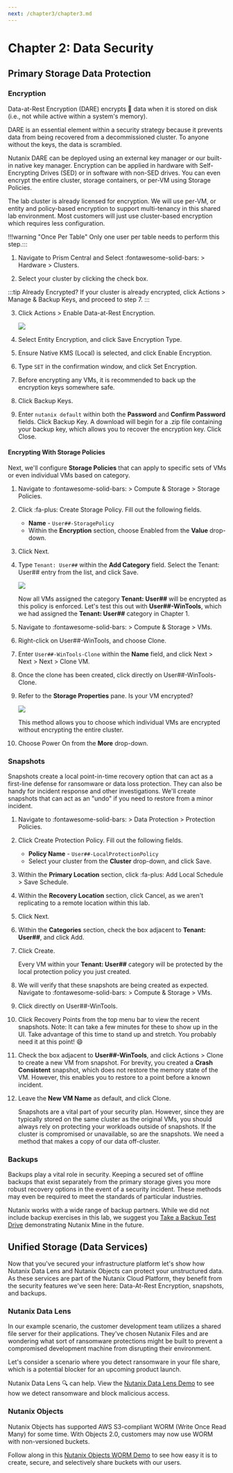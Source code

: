 ```yaml
---
next: /chapter3/chapter3.md
---
```


# Chapter 2: Data Security

## Primary Storage Data Protection

### Encryption

Data-at-Rest Encryption (DARE) encrypts :closed_lock_with_key: data when it is stored on disk (i.e., not while active within a system's memory).

DARE is an essential element within a security strategy because it prevents data from being recovered from a decommissioned cluster. To anyone without the keys, the data is scrambled. 

Nutanix DARE can be deployed using an external key manager or our built-in native key manager. Encryption can be applied in hardware with Self-Encrypting Drives (SED) or in software with non-SED drives. You can even encrypt the entire cluster, storage containers, or per-VM using Storage Policies. 

The lab cluster is already licensed for encryption. We will use per-VM, or entity and policy-based encryption to support multi-tenancy in this shared lab environment. Most customers will just use cluster-based encryption which requires less configuration.

!!!warning "Once Per Table"
          Only one user per table needs to perform this step.:::

1. Navigate to Prism Central and Select :fontawesome-solid-bars: > Hardware > Clusters.

2. Select your cluster by clicking the check box.

:::tip Already Encrypted?
If your cluster is already encrypted, click Actions > Manage & Backup Keys, and proceed to step 7.
:::

3. Click Actions > Enable Data-at-Rest Encryption. 

   ![](./images/enable_dare1.png)

4. Select Entity Encryption, and click Save Encryption Type.

5. Ensure Native KMS (Local) is selected, and click Enable Encryption.

6. Type `SET` in the confirmation window, and click Set Encryption.

7. Before encrypting any VMs, it is recommended to back up the encryption keys somewhere safe.

8. Click Backup Keys.

9. Enter `nutanix default` within both the **Password** and **Confirm Password** fields. Click Backup Key. A download will begin for a .zip file containing your backup key, which allows you to recover the encryption key. Click Close.

#### Encrypting With Storage Policies

Next, we'll configure **Storage Policies** that can apply to specific sets of VMs or even individual VMs based on category.

1. Navigate to :fontawesome-solid-bars: > Compute & Storage > Storage Policies.

2. Click :fa-plus: Create Storage Policy. Fill out the following fields.
 
    - **Name** - `User##-StoragePolicy`
    - Within the **Encryption** section, choose Enabled from the **Value** drop-down.

3. Click Next.

4. Type `Tenant: User##` within the **Add Category** field. Select the Tenant: User## entry from the list, and click Save.
 
   ![](./images/add_category_tenant.png)

    Now all VMs assigned the category **Tenant: User##** will be encrypted as this policy is enforced. Let's test this out with **User##-WinTools**, which we had assigned the **Tenant: User##** category in Chapter 1.

5. Navigate to :fontawesome-solid-bars: > Compute & Storage > VMs.

6. Right-click on User##-WinTools, and choose Clone.

7. Enter `User##-WinTools-Clone` within the **Name** field, and click Next > Next > Next > Clone VM.

8. Once the clone has been created, click directly on User##-WinTools-Clone.

9. Refer to the **Storage Properties** pane. Is your VM encrypted?

    ![](./images/encrypted_clone.png)
    
    This method allows you to choose which individual VMs are encrypted without encrypting the entire cluster.

10. Choose Power On from the **More** drop-down.

### Snapshots

Snapshots create a local point-in-time recovery option that can act as a first-line defense for ransomware or data loss protection. They can also be handy for incident response and other investigations. We'll create snapshots that can act as an "undo" if you need to restore from a minor incident. 

1. Navigate to :fontawesome-solid-bars: > Data Protection > Protection Policies.

2. Click Create Protection Policy. Fill out the following fields.
    - **Policy Name** - ``User##-LocalProtectionPolicy``
    - Select your cluster from the **Cluster** drop-down, and click Save.

3. Within the **Primary Location** section, click :fa-plus: Add Local Schedule > Save Schedule.

4. Within the **Recovery Location** section, click Cancel, as we aren't replicating to a remote location within this lab.

5. Click Next.

6. Within the **Categories** section, check the box adjacent to **Tenant: User##**, and click Add.

7. Click Create.

    Every VM within your **Tenant: User##** category will be protected by the local protection policy you just created.

8. We will verify that these snapshots are being created as expected. Navigate to :fontawesome-solid-bars: > Compute & Storage > VMs.

9. Click directly on User##-WinTools.

10. Click Recovery Points from the top menu bar to view the recent snapshots. Note: It can take a few minutes for these to show up in the UI. Take advantage of this time to stand up and stretch. You probably need it at this point! :smile:

11. Check the box adjacent to **User##-WinTools**, and click Actions > Clone to create a new VM from snapshot. For brevity, you created a **Crash Consistent** snapshot, which does not restore the memory state of the VM. However, this enables you to restore to a point before a known incident.

12. Leave the **New VM Name** as default, and click Clone.

    Snapshots are a vital part of your security plan. However, since they are typically stored on the same cluster as the original VMs, you should always rely on protecting your workloads outside of snapshots. If the cluster is compromised or unavailable, so are the snapshots. We need a method that makes a copy of our data off-cluster.

### Backups

Backups play a vital role in security. Keeping a secured set of offline backups that exist separately from the primary storage gives you more robust recovery options in the event of a security incident. These methods may even be required to meet the standards of particular industries.

Nutanix works with a wide range of backup partners. While we did not include backup exercises in this lab, we suggest you [Take a Backup Test Drive](https://www.nutanix.com/one-platform?type=minehycu) demonstrating Nutanix Mine in the future.

## Unified Storage (Data Services)

Now that you've secured your infrastructure platform let's show how Nutanix Data Lens and Nutanix Objects can protect your unstructured data. As these services are part of the Nutanix Cloud Platform, they benefit from the security features we've seen here: Data-At-Rest Encryption, snapshots, and backups.

### Nutanix Data Lens

In our example scenario, the customer development team utilizes a shared file server for their applications. They've chosen Nutanix Files and are wondering what sort of ransomware protections might be built to prevent a compromised development machine from disrupting their environment.

Let's consider a scenario where you detect ransomware in your file share, which is a potential blocker for an upcoming product launch. 

Nutanix Data Lens :mag: can help. View the [Nutanix Data Lens Demo](https://nutanix.storylane.io/share/zbdlcw50aeco) to see how we detect ransomware and block malicious access.

### Nutanix Objects

Nutanix Objects has supported AWS S3-compliant WORM (Write Once Read Many) for some time. With Objects 2.0, customers may now use WORM with non-versioned buckets.

Follow along in this [Nutanix Objects WORM Demo](https://nutanix.storylane.io/share/wnofmrpobqq8) to see how easy it is to create, secure, and selectively share buckets with our users. 
